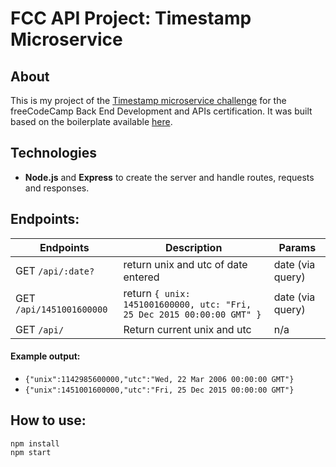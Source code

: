 # FCC API Project: Timestamp Microservice

## About
This is my project of the [Timestamp microservice challenge](https://www.freecodecamp.org/learn/back-end-development-and-apis/back-end-development-and-apis-projects/timestamp-microservice) for the freeCodeCamp Back End Development and APIs certification. It was built based on the boilerplate available [here](https://github.com/freeCodeCamp/boilerplate-project-timestamp/).

## Technologies
- **Node.js** and **Express** to create the server and handle routes, requests and responses.

## Endpoints:

Endpoints | Description | Params
----------|-------------|-------------
GET `/api/:date?` | return unix and utc of date entered | date (via query)
GET `/api/1451001600000` | return `{ unix: 1451001600000, utc: "Fri, 25 Dec 2015 00:00:00 GMT" }`| date (via query)
GET `/api/` | Return current unix and utc | n/a

#### Example output:
* `{"unix":1142985600000,"utc":"Wed, 22 Mar 2006 00:00:00 GMT"}`
* `{"unix":1451001600000,"utc":"Fri, 25 Dec 2015 00:00:00 GMT"}`

## How to use:
```
npm install
npm start
```
